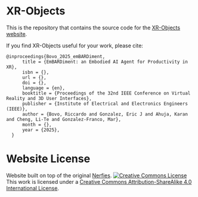 # XR-Objects

This is the repository that contains the source code for the [XR-Objects website](https://emBARDiment.github.io).

If you find XR-Objects useful for your work, please cite:
```
@inproceedings{Bovo_2025_emBARDiment,
      title = {EmBARDiment: an Embodied AI Agent for Productivity in XR},
      isbn = {},
      url = {},
      doi = {},
      language = {en},
      booktitle = {Proceedings of the 32nd IEEE Conference on Virtual Reality and 3D User Interfaces},
      publisher = {Institute of Electrical and Electronics Engineers (IEEE)},
      author = {Bovo, Riccardo and Gonzalez, Eric J and Ahuja, Karan and Cheng, Li-Te and Gonzalez-Franco, Mar},
      month = {},
      year = {2025},
  }
```

# Website License
Website built on top of the original [Nerfies](https://nerfies.github.io).
<a rel="license" href="http://creativecommons.org/licenses/by-sa/4.0/"><img alt="Creative Commons License" style="border-width:0" src="https://i.creativecommons.org/l/by-sa/4.0/88x31.png" /></a><br />This work is licensed under a <a rel="license" href="http://creativecommons.org/licenses/by-sa/4.0/">Creative Commons Attribution-ShareAlike 4.0 International License</a>.

